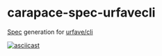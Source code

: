 # carapace-spec-urfavecli

[Spec](https://github.com/rsteube/carapace-spec) generation for [urfave/cli](https://github.com/urfave/cli)

[![asciicast](https://asciinema.org/a/605768.svg)](https://asciinema.org/a/605768)
